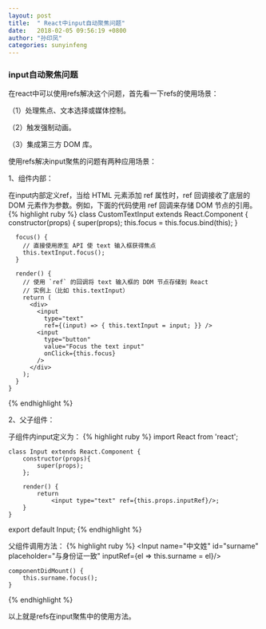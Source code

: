 ```yaml
---
layout: post
title:  " React中input自动聚焦问题"
date:   2018-02-05 09:56:19 +0800
author: "孙印凤"
categories: sunyinfeng
---
```

### input自动聚焦问题

在react中可以使用refs解决这个问题，首先看一下refs的使用场景：

（1）处理焦点、文本选择或媒体控制。

（2）触发强制动画。

（3）集成第三方 DOM 库。

使用refs解决input聚焦的问题有两种应用场景：

1、组件内部：

在input内部定义ref，当给 HTML 元素添加 ref 属性时，ref 回调接收了底层的 DOM 元素作为参数。例如，下面的代码使用 ref 回调来存储 DOM 节点的引用。
{% highlight ruby %}
    class CustomTextInput extends React.Component {
      constructor(props) {
        super(props);
        this.focus = this.focus.bind(this);
      }

      focus() {
        // 直接使用原生 API 使 text 输入框获得焦点
        this.textInput.focus();
      }

      render() {
        // 使用 `ref` 的回调将 text 输入框的 DOM 节点存储到 React
        // 实例上（比如 this.textInput）
        return (
          <div>
            <input
              type="text"
              ref={(input) => { this.textInput = input; }} />
            <input
              type="button"
              value="Focus the text input"
              onClick={this.focus}
            />
          </div>
        );
      }
    }
{% endhighlight %}

2、父子组件：

子组件内input定义为：
{% highlight ruby %}
    import React from 'react';

    class Input extends React.Component {
        constructor(props){
            super(props);
        };

        render() {
            return
                <input type="text" ref={this.props.inputRef}/>;
        }
    }

export default Input;
{% endhighlight %}

父组件调用方法：
{% highlight ruby %}
    <Input name="中文姓" id="surname" placeholder="与身份证一致"
    inputRef={el => this.surname = el}/>

    componentDidMount() {
        this.surname.focus();
    }
{% endhighlight %}

以上就是refs在input聚焦中的使用方法。
